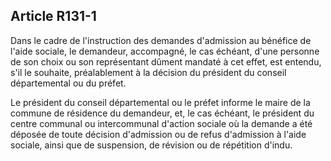## Article R131-1

Dans le cadre de l'instruction des demandes d'admission au bénéfice de l'aide sociale, le demandeur,
accompagné, le cas échéant, d'une personne de son choix ou son représentant dûment mandaté à cet effet, est
entendu, s'il le souhaite, préalablement à la décision du président du conseil départemental ou du préfet.

Le président du conseil départemental ou le préfet informe le maire de la commune de résidence du
demandeur, et, le cas échéant, le président du centre communal ou intercommunal d'action sociale où la
demande a été déposée de toute décision d'admission ou de refus d'admission à l'aide sociale, ainsi que de
suspension, de révision ou de répétition d'indu.

